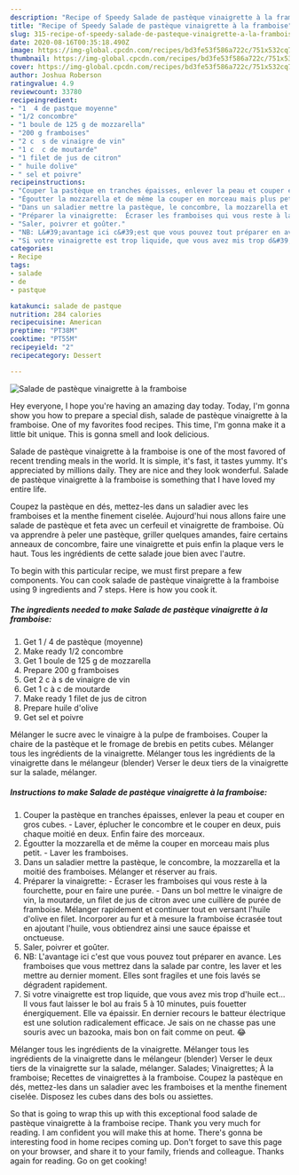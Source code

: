 ```yaml
---
description: "Recipe of Speedy Salade de pastèque vinaigrette à la framboise"
title: "Recipe of Speedy Salade de pastèque vinaigrette à la framboise"
slug: 315-recipe-of-speedy-salade-de-pasteque-vinaigrette-a-la-framboise
date: 2020-08-16T00:35:18.490Z
image: https://img-global.cpcdn.com/recipes/bd3fe53f586a722c/751x532cq70/salade-de-pasteque-vinaigrette-a-la-framboise-photo-principale-de-la-recette.jpg
thumbnail: https://img-global.cpcdn.com/recipes/bd3fe53f586a722c/751x532cq70/salade-de-pasteque-vinaigrette-a-la-framboise-photo-principale-de-la-recette.jpg
cover: https://img-global.cpcdn.com/recipes/bd3fe53f586a722c/751x532cq70/salade-de-pasteque-vinaigrette-a-la-framboise-photo-principale-de-la-recette.jpg
author: Joshua Roberson
ratingvalue: 4.9
reviewcount: 33780
recipeingredient:
- "1  4 de pastque moyenne"
- "1/2 concombre"
- "1 boule de 125 g de mozzarella"
- "200 g framboises"
- "2 c  s de vinaigre de vin"
- "1 c  c de moutarde"
- "1 filet de jus de citron"
- " huile dolive"
- " sel et poivre"
recipeinstructions:
- "Couper la pastèque en tranches épaisses, enlever la peau et couper en gros cubes. Laver, éplucher le concombre et le couper en deux, puis chaque moitié en deux. Enfin faire des morceaux."
- "Égoutter la mozzarella et de même la couper en morceau mais plus petit.  Laver les framboises."
- "Dans un saladier mettre la pastèque, le concombre, la mozzarella et la moitié des framboises. Mélanger et réserver au frais."
- "Préparer la vinaigrette:  Écraser les framboises qui vous reste à la fourchette, pour en faire une purée.  Dans un bol mettre le vinaigre de vin, la moutarde, un filet de jus de citron avec une cuillère de purée de framboise. Mélanger rapidement et continuer tout en versant l&#39;huile d&#39;olive en filet. Incorporer au fur et à mesure la framboise écrasée tout en ajoutant l&#39;huile, vous obtiendrez ainsi une sauce épaisse et onctueuse."
- "Saler, poivrer et goûter."
- "NB: L&#39;avantage ici c&#39;est que vous pouvez tout préparer en avance. Les framboises que vous mettrez dans la salade par contre, les laver et les mettre au dernier moment. Elles sont fragiles et une fois lavés se dégradent rapidement."
- "Si votre vinaigrette est trop liquide, que vous avez mis trop d&#39;huile ect... Il vous faut laisser le bol au frais 5 à 10 minutes, puis fouetter énergiquement. Elle va épaissir. En dernier recours le batteur électrique est une solution radicalement efficace. Je sais on ne chasse pas une souris avec un bazooka, mais bon on fait comme on peut. 😂"
categories:
- Recipe
tags:
- salade
- de
- pastque

katakunci: salade de pastque 
nutrition: 284 calories
recipecuisine: American
preptime: "PT38M"
cooktime: "PT55M"
recipeyield: "2"
recipecategory: Dessert

---
```



![Salade de pastèque vinaigrette à la framboise](https://img-global.cpcdn.com/recipes/bd3fe53f586a722c/751x532cq70/salade-de-pasteque-vinaigrette-a-la-framboise-photo-principale-de-la-recette.jpg)

Hey everyone, I hope you're having an amazing day today. Today, I'm gonna show you how to prepare a special dish, salade de pastèque vinaigrette à la framboise. One of my favorites food recipes. This time, I'm gonna make it a little bit unique. This is gonna smell and look delicious.

Salade de pastèque vinaigrette à la framboise is one of the most favored of recent trending meals in the world. It is simple, it's fast, it tastes yummy. It's appreciated by millions daily. They are nice and they look wonderful. Salade de pastèque vinaigrette à la framboise is something that I have loved my entire life.

Coupez la pastèque en dés, mettez-les dans un saladier avec les framboises et la menthe finement ciselée. Aujourd&#39;hui nous allons faire une salade de pastèque et feta avec un cerfeuil et vinaigrette de framboise. Où va apprendre à peler une pastèque, griller quelques amandes, faire certains anneaux de concombre, faire une vinaigrette et puis enfin la plaque vers le haut. Tous les ingrédients de cette salade joue bien avec l&#39;autre.


To begin with this particular recipe, we must first prepare a few components. You can cook salade de pastèque vinaigrette à la framboise using 9 ingredients and 7 steps. Here is how you cook it.

<!--inarticleads1-->

##### The ingredients needed to make Salade de pastèque vinaigrette à la framboise:

1. Get 1 / 4 de pastèque (moyenne)
1. Make ready 1/2 concombre
1. Get 1 boule de 125 g de mozzarella
1. Prepare 200 g framboises
1. Get 2 c à s de vinaigre de vin
1. Get 1 c à c de moutarde
1. Make ready 1 filet de jus de citron
1. Prepare  huile d&#39;olive
1. Get  sel et poivre


Mélanger le sucre avec le vinaigre à la pulpe de framboises. Couper la chaire de la pastèque et le fromage de brebis en petits cubes. Mélanger tous les ingrédients de la vinaigrette. Mélanger tous les ingrédients de la vinaigrette dans le mélangeur (blender) Verser le deux tiers de la vinaigrette sur la salade, mélanger. 

<!--inarticleads2-->

##### Instructions to make Salade de pastèque vinaigrette à la framboise:

1. Couper la pastèque en tranches épaisses, enlever la peau et couper en gros cubes. - Laver, éplucher le concombre et le couper en deux, puis chaque moitié en deux. Enfin faire des morceaux.
1. Égoutter la mozzarella et de même la couper en morceau mais plus petit.  - Laver les framboises.
1. Dans un saladier mettre la pastèque, le concombre, la mozzarella et la moitié des framboises. Mélanger et réserver au frais.
1. Préparer la vinaigrette:  - Écraser les framboises qui vous reste à la fourchette, pour en faire une purée.  - Dans un bol mettre le vinaigre de vin, la moutarde, un filet de jus de citron avec une cuillère de purée de framboise. Mélanger rapidement et continuer tout en versant l&#39;huile d&#39;olive en filet. Incorporer au fur et à mesure la framboise écrasée tout en ajoutant l&#39;huile, vous obtiendrez ainsi une sauce épaisse et onctueuse.
1. Saler, poivrer et goûter.
1. NB: L&#39;avantage ici c&#39;est que vous pouvez tout préparer en avance. Les framboises que vous mettrez dans la salade par contre, les laver et les mettre au dernier moment. Elles sont fragiles et une fois lavés se dégradent rapidement.
1. Si votre vinaigrette est trop liquide, que vous avez mis trop d&#39;huile ect... Il vous faut laisser le bol au frais 5 à 10 minutes, puis fouetter énergiquement. Elle va épaissir. En dernier recours le batteur électrique est une solution radicalement efficace. Je sais on ne chasse pas une souris avec un bazooka, mais bon on fait comme on peut. 😂


Mélanger tous les ingrédients de la vinaigrette. Mélanger tous les ingrédients de la vinaigrette dans le mélangeur (blender) Verser le deux tiers de la vinaigrette sur la salade, mélanger. Salades; Vinaigrettes; À la framboise; Recettes de vinaigrettes à la framboise. Coupez la pastèque en dés, mettez-les dans un saladier avec les framboises et la menthe finement ciselée. Disposez les cubes dans des bols ou assiettes. 

So that is going to wrap this up with this exceptional food salade de pastèque vinaigrette à la framboise recipe. Thank you very much for reading. I am confident you will make this at home. There's gonna be interesting food in home recipes coming up. Don't forget to save this page on your browser, and share it to your family, friends and colleague. Thanks again for reading. Go on get cooking!
